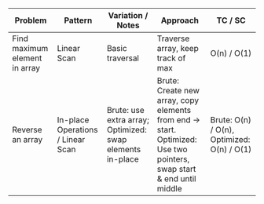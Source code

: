 | Problem | Pattern | Variation / Notes | Approach | TC / SC |
|---------|---------|-----------------|---------|---------|
| Find maximum element in array | Linear Scan | Basic traversal | Traverse array, keep track of max | O(n) / O(1) |
| Reverse an array | In-place Operations / Linear Scan | Brute: use extra array; Optimized: swap elements in-place | Brute: Create new array, copy elements from end → start. Optimized: Use two pointers, swap start & end until middle | Brute: O(n) / O(n), Optimized: O(n) / O(1) |
